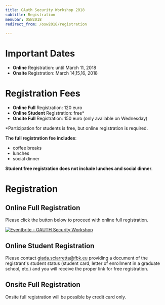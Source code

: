 ```yaml
---
title: OAuth Security Workshop 2018
subtitle: Registration
menubar: OSW2018
redirect_from: /osw2018/registration

---
```


# Important Dates
- **Online** Registration: until March 11, 2018
- **Onsite** Registration: March 14,15,16, 2018

# Registration Fees
- **Online Full** Registration: 120 euro
- **Online Student** Registration: free*
- **Onsite Full** Registration: 150 euro (only available on Wednesday)

*Participation for students is free, but online registration is required.

**The full registration fee includes**:
- coffee breaks
- lunches
- social dinner

**Student free registration does not include lunches and social dinner**.

# Registration
## Online Full Registration
Please click the button below to proceed with online full registration.

<a href="https://www.eventbrite.co.uk/e/oauth-security-workshop-registration-43345260842?ref=ebtnebregn" target="_blank"><img src="https://www.eventbrite.co.uk/custombutton?eid=43345260842" alt="Eventbrite - OAUTH Security Workshop"></a>

## Online Student Registration
Please contact <a href="mailto:giada.sciarretta@fbk.eu">giada.sciarretta@fbk.eu</a> providing a document of the registrant's student status (student card, letter of enrollment in a graduate school, etc.) and you will receive the proper link for free registration.

## Onsite Full Registration
Onsite full registration will be possible by credit card only.